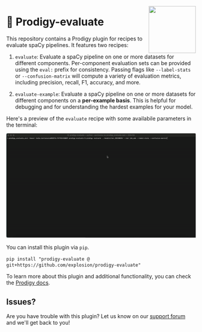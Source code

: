<a href="https://explosion.ai"><img src="https://explosion.ai/assets/img/logo.svg" width="125" height="125" align="right" /></a>

# 🔎 Prodigy-evaluate

This repository contains a Prodigy plugin for recipes to evaluate spaCy pipelines. It features two recipes:

1. `evaluate`: Evaluate a spaCy pipeline on one or more datasets for different components. Per-component evaluation sets can be provided using the `eval:` prefix for consistency. Passing flags like `--label-stats` or `--confusion-matrix` will compute a variety of evaluation metrics, including precision, recall, F1, accuracy, and more. 

2. `evaluate-example`: Evaluate a spaCy pipeline on one or more datasets for different components on a **per-example basis**. This is helpful for debugging and for understanding the hardest examples for your model. 

Here's a preview of the `evaluate` recipe with some availabile parameters in the terminal:

<p align="center">
  <img src="images/evaluate.gif">
</p>

You can install this plugin via `pip`. 

```
pip install "prodigy-evaluate @ git+https://github.com/explosion/prodigy-evaluate"
```

To learn more about this plugin and additional functionality, you can check the [Prodigy docs](https://prodi.gy/docs/plugins/#evaluate).

## Issues? 

Are you have trouble with this plugin? Let us know on our [support forum](https://support.prodi.gy/) and we'll get back to you! 